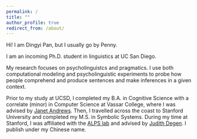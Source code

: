 ```yaml
---
permalink: /
title: ""
author_profile: true
redirect_from: /about/
---
```


Hi! I am Dingyi Pan, but I usually go by Penny. 


I am an incoming Ph.D. student in linguistics at UC San Diego. 

My research focuses on psycholinguistcs and pragmatics. I use both computational modeling and psycholinguistic experiments to probe how people comprehend and produce sentences and make inferences in a given context.


Prior to my study at UCSD, I completed my B.A. in Cognitive Science with a correlate (minor) in Computer Science at Vassar College, where I was advised by [Janet Andrews](https://www.vassar.edu/faculty/andrewsj). Then, I travelled across the coast to Stanford University and completed my M.S. in Symbolic Systems. During my time at Stanford, I was affiliated with the [ALPS lab](http://alpslab.stanford.edu/) and advised by [Judith Degen](https://thegricean.github.io/). I publish under my Chinese name.
